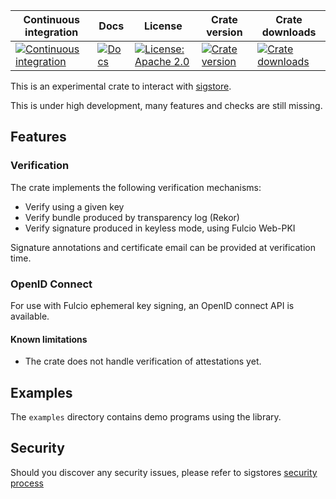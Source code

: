 Continuous integration | Docs | License | Crate version | Crate downloads
 ----------------------|------|---------|---------------|-----------------
 [![Continuous integration](https://github.com/sigstore/sigstore-rs/actions/workflows/tests.yml/badge.svg)](https://github.com/sigstore/sigstore-rs/actions/workflows/tests.yml) | [![Docs](https://img.shields.io/badge/docs-%20-blue)](https://docs.rs/sigstore/latest/sigstore) |  [![License: Apache 2.0](https://img.shields.io/badge/License-Apache2.0-brightgreen.svg)](https://opensource.org/licenses/Apache-2.0) | [![Crate version](https://img.shields.io/crates/v/sigstore?style=flat-square)](https://crates.io/crates/sigstore) | [![Crate downloads](https://img.shields.io/crates/d/sigstore?style=flat-square)](https://crates.io/crates/sigstore)


This is an experimental crate to interact with [sigstore](https://sigstore.dev/).

This is under high development, many features and checks are still missing.

## Features

### Verification

The crate implements the following verification mechanisms:

  * Verify using a given key
  * Verify bundle produced by transparency log (Rekor)
  * Verify signature produced in keyless mode, using Fulcio Web-PKI

Signature annotations and certificate email can be provided at verification time.

### OpenID Connect

For use with Fulcio ephemeral key signing, an OpenID connect API is available.

#### Known limitations

* The crate does not handle verification of attestations yet.

## Examples

The `examples` directory contains demo programs using the library.

## Security

Should you discover any security issues, please refer to sigstores [security
process](https://github.com/sigstore/community/security/policy)
